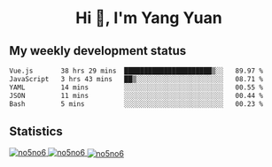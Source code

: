 <h1 align="center">Hi 👋, I'm Yang Yuan</h1>


## My weekly development status
<!--START_SECTION:waka-->

```txt
Vue.js       38 hrs 29 mins  ██████████████████████▒░░   89.97 %
JavaScript   3 hrs 43 mins   ██▒░░░░░░░░░░░░░░░░░░░░░░   08.71 %
YAML         14 mins         ░░░░░░░░░░░░░░░░░░░░░░░░░   00.55 %
JSON         11 mins         ░░░░░░░░░░░░░░░░░░░░░░░░░   00.44 %
Bash         5 mins          ░░░░░░░░░░░░░░░░░░░░░░░░░   00.23 %
```

<!--END_SECTION:waka-->

## Statistics
<a href="https://github.com/anuraghazra/github-readme-stats">
  <img src="https://github-readme-stats.vercel.app/api/top-langs/?username=no5no6&theme=dracula" alt="no5no6">
</a>
<a href="https://github.com/anuraghazra/github-readme-stats">
  <img src="https://github-readme-stats.vercel.app/api?username=no5no6&show_icons=true&theme=dracula&line_height=40" alt="no5no6">
</a>
<a href="https://github.com/anuraghazra/github-readme-stats">
  <img align="center" src="https://github-readme-streak-stats.herokuapp.com/?user=no5no6&theme=dracula" alt="no5no6" />
</a>